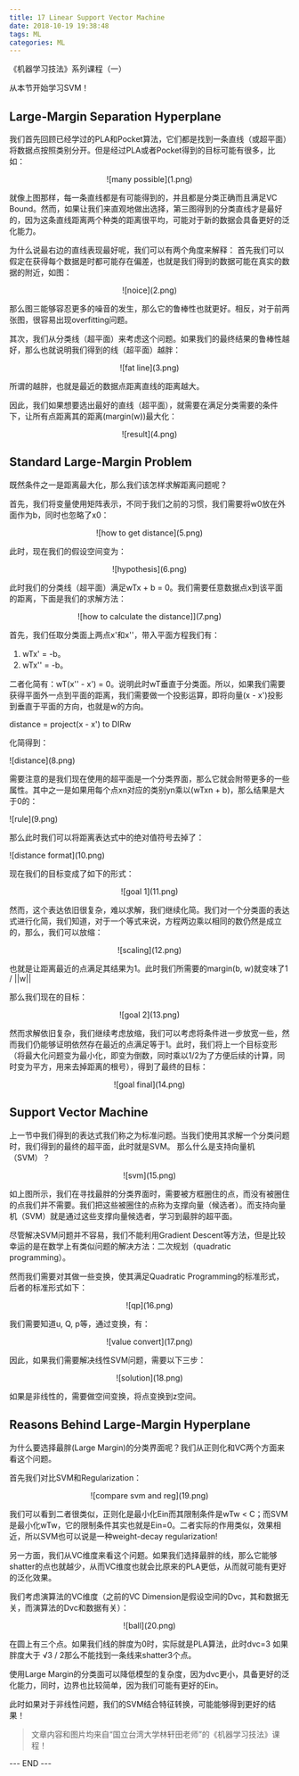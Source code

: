 ```yaml
---
title: 17 Linear Support Vector Machine
date: 2018-10-19 19:38:48
tags: ML
categories: ML
---
```


《机器学习技法》系列课程（一）

从本节开始学习SVM！

<!-- more -->

## Large-Margin Separation Hyperplane
我们首先回顾已经学过的PLA和Pocket算法，它们都是找到一条直线（或超平面）将数据点按照类别分开。但是经过PLA或者Pocket得到的目标可能有很多，比如：

<div align=center> ![many possible](1.png) </div>

就像上图那样，每一条直线都是有可能得到的，并且都是分类正确而且满足VC Bound。然而，如果让我们来直观地做出选择，第三图得到的分类直线才是最好的，因为这条直线距离两个种类的距离很平均，可能对于新的数据会具备更好的泛化能力。

为什么说最右边的直线表现最好呢，我们可以有两个角度来解释：
首先我们可以假定在获得每个数据是时都可能存在偏差，也就是我们得到的数据可能在真实的数据的附近，如图：

<div align=center> ![noice](2.png) </div>

那么图三能够容忍更多的噪音的发生，那么它的鲁棒性也就更好。相反，对于前两张图，很容易出现overfitting问题。

其次，我们从分类线（超平面）来考虑这个问题。如果我们的最终结果的鲁棒性越好，那么也就说明我们得到的线（超平面）越胖：

<div align=center> ![fat line](3.png) </div>

所谓的越胖，也就是最近的数据点距离直线的距离越大。

因此，我们如果想要选出最好的直线（超平面），就需要在满足分类需要的条件下，让所有点距离其的距离(margin(w))最大化：

<div align=center> ![result](4.png) </div>

## Standard Large-Margin Problem
既然条件之一是距离最大化，那么我们该怎样求解距离问题呢？

首先，我们将变量使用矩阵表示，不同于我们之前的习惯，我们需要将w0放在外面作为b，同时也忽略了x0：

<div align=center> ![how to get distance](5.png) </div>

此时，现在我们的假设空间变为：

<div align=center> ![hypothesis](6.png) </div>

此时我们的分类线（超平面）满足wTx + b = 0。我们需要任意数据点x到该平面的距离，下面是我们的求解方法：

<div align=center> ![how to calculate the distance]](7.png) </div>

首先，我们任取分类面上两点x'和x''，带入平面方程我们有：

1. wTx' = -b。
2. wTx'' = -b。

二者化简有：wT(x'' - x') = 0。说明此时wT垂直于分类面。所以，如果我们需要获得平面外一点到平面的距离，我们需要做一个投影运算，即将向量(x - x')投影到垂直于平面的方向，也就是w的方向。

distance = project(x - x') to DIRw

化简得到：

<div align> ![distance](8.png) </div>

需要注意的是我们现在使用的超平面是一个分类界面，那么它就会附带更多的一些属性。其中之一是如果用每个点xn对应的类别yn乘以(wTxn + b)，那么结果是大于0的：

<div align> ![rule](9.png) </div>

那么此时我们可以将距离表达式中的绝对值符号去掉了：

<div align> ![distance format](10.png) </div>

现在我们的目标变成了如下的形式：

<div align=center> ![goal 1](11.png) </div>

然而，这个表达依旧很复杂，难以求解，我们继续化简。我们对一个分类面的表达式进行化简，我们知道，对于一个等式来说，方程两边乘以相同的数仍然是成立的，那么，我们可以放缩：

<div align=center> ![scaling](12.png) </div>

也就是让距离最近的点满足其结果为1。此时我们所需要的margin(b, w)就变味了1 / ||w||

那么我们现在的目标：

<div align=center> ![goal 2](13.png) </div>

然而求解依旧复杂，我们继续考虑放缩，我们可以考虑将条件进一步放宽一些，然而我们仍能够证明依然存在最近的点满足等于1。此时，我们将上一个目标变形（将最大化问题变为最小化，即变为倒数，同时乘以1/2为了方便后续的计算，同时变为平方，用来去掉距离的根号），得到了最终的目标：

<div align=center> ![goal final](14.png) </div>


## Support Vector Machine
上一节中我们得到的表达式我们称之为标准问题。当我们使用其求解一个分类问题时，我们得到的最终的超平面，此时就是SVM。
那么什么是支持向量机（SVM）？

<div align=center> ![svm](15.png) </div>

如上图所示，我们在寻找最胖的分类界面时，需要被方框圈住的点，而没有被圈住的点我们并不需要。我们把这些被圈住的点称为支撑向量（候选者）。而支持向量机（SVM）就是通过这些支撑向量候选者，学习到最胖的超平面。

尽管解决SVM问题并不容易，我们不能利用Gradient Descent等方法，但是比较幸运的是在数学上有类似问题的解决方法：二次规划（quadratic programming）。

然而我们需要对其做一些变换，使其满足Quadratic Programming的标准形式，后者的标准形式如下：

<div align=center> ![qp](16.png) </div>

我们需要知道u, Q, p等，通过变换，有：

<div align=center> ![value convert](17.png) </div>

因此，如果我们需要解决线性SVM问题，需要以下三步：

<div align=center> ![solution](18.png) </div>

如果是非线性的，需要做空间变换，将点变换到z空间。

## Reasons Behind Large-Margin Hyperplane
为什么要选择最胖(Large Margin)的分类界面呢？我们从正则化和VC两个方面来看这个问题。

首先我们对比SVM和Regularization：

<div align=center> ![compare svm and reg](19.png) </div>

我们可以看到二者很类似，正则化是最小化Ein而其限制条件是wTw < C；而SVM是最小化wTw，它的限制条件其实也就是Ein=0。二者实际的作用类似，效果相近，所以SVM也可以说是一种weight-decay regularization!

另一方面，我们从VC维度来看这个问题。如果我们选择最胖的线，那么它能够shatter的点也就越少，从而VC维度也就会比原来的PLA更低，从而就可能有更好的泛化效果。

我们考虑演算法的VC维度（之前的VC Dimension是假设空间的Dvc，其和数据无关，而演算法的Dvc和数据有关）：

<div align=center> ![ball](20.png) </div>

在圆上有三个点。如果我们线的胖度为0时，实际就是PLA算法，此时dvc=3
如果胖度大于 √3 / 2那么不能找到一条线来shatter3个点。

使用Large Margin的分类面可以降低模型的复杂度，因为dvc更小，具备更好的泛化能力，同时，边界也比较简单，因为我们可能有更好的Ein。

此时如果对于非线性问题，我们的SVM结合特征转换，可能能够得到更好的结果！


> 文章内容和图片均来自“国立台湾大学林轩田老师”的《机器学习技法》课程！


--- END --- 